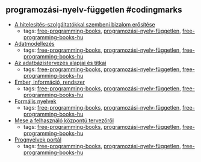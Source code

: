 programozási-nyelv-független #codingmarks 
---
* [A hitelesítés-szolgáltatókkal szembeni bizalom erősítése](http://mek.oszk.hu/03900/03943/index.phtml)
    * tags: [free-programming-books](../tags/free-programming-books.md), [programozási-nyelv-független](../tags/programozási-nyelv-független.md), [free-programming-books-hu](../tags/free-programming-books-hu.md)
* [Adatmodellezés](http://mek.oszk.hu/11100/11144/index.phtml)
    * tags: [free-programming-books](../tags/free-programming-books.md), [programozási-nyelv-független](../tags/programozási-nyelv-független.md), [free-programming-books-hu](../tags/free-programming-books-hu.md)
* [Az adatbázistervezés alapjai és titkai](http://mek.oszk.hu/11100/11123/index.phtml)
    * tags: [free-programming-books](../tags/free-programming-books.md), [programozási-nyelv-független](../tags/programozási-nyelv-független.md), [free-programming-books-hu](../tags/free-programming-books-hu.md)
* [Ember, információ, rendszer](http://mek.oszk.hu/11100/11122/index.phtml)
    * tags: [free-programming-books](../tags/free-programming-books.md), [programozási-nyelv-független](../tags/programozási-nyelv-független.md), [free-programming-books-hu](../tags/free-programming-books-hu.md)
* [Formális nyelvek](http://mek.oszk.hu/05000/05099/index.phtml)
    * tags: [free-programming-books](../tags/free-programming-books.md), [programozási-nyelv-független](../tags/programozási-nyelv-független.md), [free-programming-books-hu](../tags/free-programming-books-hu.md)
* [Mese a felhasználó központú tervezőről](http://mek.oszk.hu/11700/11748/index.phtml)
    * tags: [free-programming-books](../tags/free-programming-books.md), [programozási-nyelv-független](../tags/programozási-nyelv-független.md), [free-programming-books-hu](../tags/free-programming-books-hu.md)
* [Prognyelvek portál](http://nyelvek.inf.elte.hu/index.php)
    * tags: [free-programming-books](../tags/free-programming-books.md), [programozási-nyelv-független](../tags/programozási-nyelv-független.md), [free-programming-books-hu](../tags/free-programming-books-hu.md)
